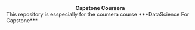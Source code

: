<center><b>Capstone Coursera</b></center>
This repository is esspecially for the coursera course ***DataScience For Capstone***
